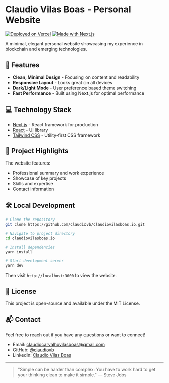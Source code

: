 # Claudio Vilas Boas - Personal Website

[![Deployed on Vercel](https://img.shields.io/badge/Deployed%20on-Vercel-black.svg?style=flat-square)](https://claudiovilasboas.io)
[![Made with Next.js](https://img.shields.io/badge/Made%20with-Next.js-blue.svg?style=flat-square&logo=next.js)](https://nextjs.org)

A minimal, elegant personal website showcasing my experience in blockchain and emerging technologies.

## 🚀 Features

- **Clean, Minimal Design** - Focusing on content and readability
- **Responsive Layout** - Looks great on all devices
- **Dark/Light Mode** - User preference based theme switching
- **Fast Performance** - Built using Next.js for optimal performance

## 💻 Technology Stack

- [Next.js](https://nextjs.org/) - React framework for production
- [React](https://reactjs.org/) - UI library 
- [Tailwind CSS](https://tailwindcss.com/) - Utility-first CSS framework

## 📌 Project Highlights

The website features:

- Professional summary and work experience
- Showcase of key projects
- Skills and expertise
- Contact information

## 🛠️ Local Development

```bash
# Clone the repository
git clone https://github.com/claudiovb/claudiovilasboas.io.git

# Navigate to project directory
cd claudiovilasboas.io

# Install dependencies
yarn install

# Start development server
yarn dev
```

Then visit `http://localhost:3000` to view the website.

## 📝 License

This project is open-source and available under the MIT License.

## 📬 Contact

Feel free to reach out if you have any questions or want to connect!

- Email: [claudiocarvalhovilasboas@gmail.com](mailto:claudiocarvalhovilasboas@gmail.com)
- GitHub: [@claudiovb](https://github.com/claudiovb)
- LinkedIn: [Claudio Vilas Boas](https://linkedin.com/in/claudio-boas-b85555b9)

---

> "Simple can be harder than complex: You have to work hard to get your thinking clean to make it simple." — Steve Jobs
